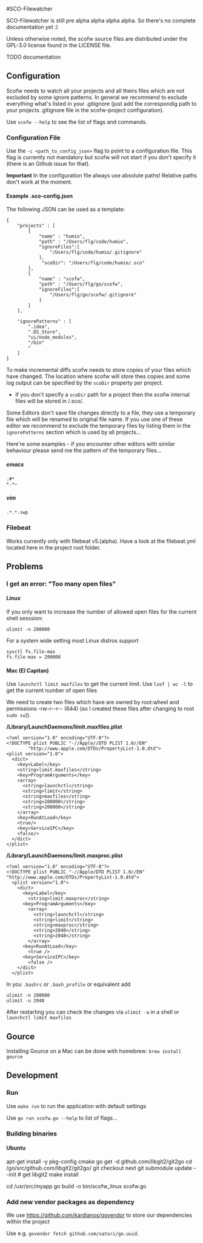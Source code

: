 #SCO-Filewatcher

SCO-Filewatcher is still pre alpha alpha alpha alpha. So there's no complete documentation yet :)

Unless otherwise noted, the scofw source files are distributed under the GPL-3.0 license found in the LICENSE file.

TODO documentation

## Configuration
Scofw needs to watch all your projects and all theirs files which are not excluded by some ignore patterns.
In general we recommend to exclude everything what's listed in your .gitignore (just add the correspondig path to your projects 
.gitignore file in the scofw-project configuration).

Use `scofw --help` to see the list of flags and commands.

### Configuration File 
Use the `-c <path_to_config_json>` flag to point to a configuration file. 
This flag is currently not mandatory but scofw will not start if you don't specify it (there is an Github issue for that).

**Important**
In the configuration file always use absolute paths! Relative paths don't work at the moment.

#### Example .sco-config.json
The following JSON can be used as a template:
```
{
    "projects" : [
        {
            "name" : "humio",
            "path" : "/Users/flg/code/humio",
            "ignoreFiles":[
                "/Users/flg/code/humio/.gitignore"
            ],
	         "scoDir": "/Users/flg/code/humio/.sco"
        },
        {
            "name" : "scofw",
            "path" : "/Users/flg/go/scofw",
            "ignoreFiles":[
                "/Users/flg/go/scofw/.gitignore"
            ]
        }
    ],

    "ignorePatterns" : [
        ".idea",
        ".DS_Store",
        "ui/node_modules", 
        "/bin"
        "
    ]      
}
```
To make incremental diffs scofw needs to store copies of your files which have changed. 
The location where scofw will store thes copies and some log output can be 
specified by the `scoDir` property per project.   
* If you don't specify a `scoDir` path for a project then the scofw internal files will be stored in <userHome>/.sco/<project>.  

Some Editors don't save file changes directly to a file, they use a temporary file which will be renamed to original file name.
If you use one of these editor we recommend to exclude the temporary files by listing them in the `ignorePatterns` section
which is used by all projects... 

Here're some examples - if you encounter other editors with similar behaviour please send me the pattern of the temporary files...
##### emacs
```
.#*
*.*~
```

##### vim
```
.*.*.swp
```

### Filebeat
Works currently only with filebeat v5.(alpha). Have a look at the filebeat.yml located here in the project root folder.


## Problems

### I get an error: "Too many open files"
 
#### Linux
If you only want to increase the number of allowed open files for the current shell sesssion:
```
ulimit -n 200000
```

For a system wide setting most Linux distros support
```
sysctl fs.file-max
fs.file-max = 200000
```


#### Mac (El Capitan)
Use `launchctl limit maxfiles` to get the current limit.
Use `lsof | wc -l` to get the current number of open files 

We need to create two files which have are owned by root:wheel and permissions -rw-r--r-- (644) (so I created these files after changing to root `sudo su`)).

**/Library/LaunchDaemons/limit.maxfiles.plist**
```
<?xml version="1.0" encoding="UTF-8"?>
<!DOCTYPE plist PUBLIC "-//Apple//DTD PLIST 1.0//EN"
        "http://www.apple.com/DTDs/PropertyList-1.0.dtd">
<plist version="1.0">
  <dict>
    <key>Label</key>
    <string>limit.maxfiles</string>
    <key>ProgramArguments</key>
    <array>
      <string>launchctl</string>
      <string>limit</string>
      <string>maxfiles</string>
      <string>200000</string>
      <string>200000</string>
    </array>
    <key>RunAtLoad</key>
    <true/>
    <key>ServiceIPC</key>
    <false/>
  </dict>
</plist>
``` 

**/Library/LaunchDaemons/limit.maxproc.plist**
```
<?xml version="1.0" encoding="UTF-8"?>
<!DOCTYPE plist PUBLIC "-//Apple/DTD PLIST 1.0//EN" "http://www.apple.com/DTDs/PropertyList-1.0.dtd">
  <plist version="1.0">
    <dict>
      <key>Label</key>
        <string>limit.maxproc</string>
      <key>ProgramArguments</key>
        <array>
          <string>launchctl</string>
          <string>limit</string>
          <string>maxproc</string>
          <string>2048</string>
          <string>2048</string>
        </array>
      <key>RunAtLoad</key>
        <true />
      <key>ServiceIPC</key>
        <false />
    </dict>
  </plist>
```

In you `.bashrc` or `.bash_profile` or equivalent add
```
ulimit -n 200000
ulimit -u 2048
```

After restarting you can check the changes via `ulimit -a` in a shell or `launchctl limit maxfiles`

## Gource
Installing Gource on a Mac can be done with homebrew: `brew install gource`


## Development

### Run

Use `make run` to run the application with default settings

Use `go run scofw.go --help` to list of flags...


### Building binaries

#### Ubuntu
apt-get install -y pkg-config cmake
go get -d github.com/libgit2/git2go
cd /go/src/github.com/libgit2/git2go/
git checkout next
git submodule update --init # get libgit2
make install

cd /usr/src/myapp
go build -o bin/scofw_linux scofw.go

### Add new vendor packages as dependency
We use https://github.com/kardianos/govendor to store our dependencies within the project

Use e.g. `govendor fetch github.com/satori/go.uuid`.
